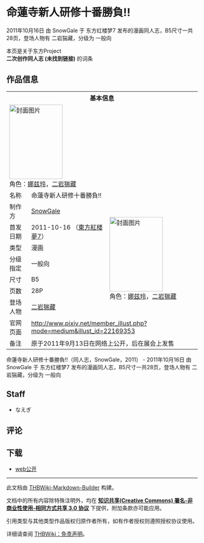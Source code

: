 # 命蓮寺新人研修十番勝負!!

<!-- source html: G:\repos\THBWiki-Markdown-Builder\THBWikiMarkdown\Temp\main\7\7e\ns0%3A%E5%91%BD%E8%93%AE%E5%AF%BA%E6%96%B0%E4%BA%BA%E7%A0%94%E4%BF%AE%E5%8D%81%E7%95%AA%E5%8B%9D%E8%B2%A0%21%21.html -->

2011年10月16日 由 SnowGale 于 东方红楼梦7 发布的漫画同人志，B5尺寸一共28页，登场人物有 二岩猯藏，分级为 一般向

本页是关于东方Project  
 **二次创作同人志 (未找到链接)** 的词条
## 作品信息

<table><tbody><tr><th colspan="3">基本信息</th></tr><tr><td class="cover-artwork-mobile" colspan="2"><a href="./文件-命蓮寺新人研修十番勝負!!封面.jpg.md" class="image" title="封面图片"><img alt="封面图片" src="https://upload.thwiki.cc/thumb/3/3d/%E5%91%BD%E8%93%AE%E5%AF%BA%E6%96%B0%E4%BA%BA%E7%A0%94%E4%BF%AE%E5%8D%81%E7%95%AA%E5%8B%9D%E8%B2%A0%21%21%E5%B0%81%E9%9D%A2.jpg/140px-%E5%91%BD%E8%93%AE%E5%AF%BA%E6%96%B0%E4%BA%BA%E7%A0%94%E4%BF%AE%E5%8D%81%E7%95%AA%E5%8B%9D%E8%B2%A0%21%21%E5%B0%81%E9%9D%A2.jpg" decoding="async" loading="lazy" width="140" height="196" srcset="https://upload.thwiki.cc/thumb/3/3d/%E5%91%BD%E8%93%AE%E5%AF%BA%E6%96%B0%E4%BA%BA%E7%A0%94%E4%BF%AE%E5%8D%81%E7%95%AA%E5%8B%9D%E8%B2%A0%21%21%E5%B0%81%E9%9D%A2.jpg/210px-%E5%91%BD%E8%93%AE%E5%AF%BA%E6%96%B0%E4%BA%BA%E7%A0%94%E4%BF%AE%E5%8D%81%E7%95%AA%E5%8B%9D%E8%B2%A0%21%21%E5%B0%81%E9%9D%A2.jpg 1.5x, https://upload.thwiki.cc/thumb/3/3d/%E5%91%BD%E8%93%AE%E5%AF%BA%E6%96%B0%E4%BA%BA%E7%A0%94%E4%BF%AE%E5%8D%81%E7%95%AA%E5%8B%9D%E8%B2%A0%21%21%E5%B0%81%E9%9D%A2.jpg/280px-%E5%91%BD%E8%93%AE%E5%AF%BA%E6%96%B0%E4%BA%BA%E7%A0%94%E4%BF%AE%E5%8D%81%E7%95%AA%E5%8B%9D%E8%B2%A0%21%21%E5%B0%81%E9%9D%A2.jpg 2x" data-file-width="650" data-file-height="909"></a><div class="cover-char">角色：<a href="./娜兹玲.md" title="娜兹玲">娜兹玲</a>，<a href="./二岩猯藏.md" title="二岩猯藏">二岩猯藏</a></div></td>
</tr><tr><td class="label">名称</td><td colspan="2"> 命蓮寺新人研修十番勝負!! </td></tr><tr><td class="label">制作方</td><td><a href="./SnowGale.md" title="SnowGale">SnowGale</a></td><td class="cover-artwork" rowspan="7" style="min-width:196px;"><a href="./文件-命蓮寺新人研修十番勝負!!封面.jpg.md" class="image" title="封面图片"><img alt="封面图片" src="https://upload.thwiki.cc/thumb/3/3d/%E5%91%BD%E8%93%AE%E5%AF%BA%E6%96%B0%E4%BA%BA%E7%A0%94%E4%BF%AE%E5%8D%81%E7%95%AA%E5%8B%9D%E8%B2%A0%21%21%E5%B0%81%E9%9D%A2.jpg/140px-%E5%91%BD%E8%93%AE%E5%AF%BA%E6%96%B0%E4%BA%BA%E7%A0%94%E4%BF%AE%E5%8D%81%E7%95%AA%E5%8B%9D%E8%B2%A0%21%21%E5%B0%81%E9%9D%A2.jpg" decoding="async" loading="lazy" width="140" height="196" srcset="https://upload.thwiki.cc/thumb/3/3d/%E5%91%BD%E8%93%AE%E5%AF%BA%E6%96%B0%E4%BA%BA%E7%A0%94%E4%BF%AE%E5%8D%81%E7%95%AA%E5%8B%9D%E8%B2%A0%21%21%E5%B0%81%E9%9D%A2.jpg/210px-%E5%91%BD%E8%93%AE%E5%AF%BA%E6%96%B0%E4%BA%BA%E7%A0%94%E4%BF%AE%E5%8D%81%E7%95%AA%E5%8B%9D%E8%B2%A0%21%21%E5%B0%81%E9%9D%A2.jpg 1.5x, https://upload.thwiki.cc/thumb/3/3d/%E5%91%BD%E8%93%AE%E5%AF%BA%E6%96%B0%E4%BA%BA%E7%A0%94%E4%BF%AE%E5%8D%81%E7%95%AA%E5%8B%9D%E8%B2%A0%21%21%E5%B0%81%E9%9D%A2.jpg/280px-%E5%91%BD%E8%93%AE%E5%AF%BA%E6%96%B0%E4%BA%BA%E7%A0%94%E4%BF%AE%E5%8D%81%E7%95%AA%E5%8B%9D%E8%B2%A0%21%21%E5%B0%81%E9%9D%A2.jpg 2x" data-file-width="650" data-file-height="909"></a><div class="cover-char">角色：<a href="./娜兹玲.md" title="娜兹玲">娜兹玲</a>，<a href="./二岩猯藏.md" title="二岩猯藏">二岩猯藏</a></div></td>
</tr><tr><td class="label">首发日期</td><td>2011-10-16&#160;（<a href="/展会作品列表?e=%E4%B8%9C%E6%96%B9%E7%BA%A2%E6%A5%BC%E6%A2%A6%237">東方紅楼夢7</a>）</td></tr><tr><td class="label">类型</td><td>漫画</td></tr><tr><td class="label">分级指定</td><td>一般向</td></tr><tr><td class="label">尺寸</td><td>B5</td></tr><tr><td class="label">页数</td><td>28P</td></tr><tr><td class="label">登场人物</td><td><a href="./二岩猯藏.md" title="二岩猯藏">二岩猯藏</a></td></tr>
<tr><td class="label">官网页面</td><td colspan="2"><a rel="nofollow" class="external free" href="http://www.pixiv.net/member_illust.php?mode=medium&amp;illust_id=22169353">http://www.pixiv.net/member_illust.php?mode=medium&amp;illust_id=22169353</a></td></tr><tr><td class="label">备注</td><td colspan="2">原于2011年9月13日在网络上公开，后在展会上发售</td></tr></tbody></table>

命蓮寺新人研修十番勝負!!（同人志，SnowGale，2011） - 2011年10月16日 由 SnowGale 于 东方红楼梦7 发布的漫画同人志，B5尺寸一共28页，登场人物有 二岩猯藏，分级为 一般向
## Staff
- なえぎ

## 评论
## 下载
- [web公开](http://www.pixiv.net/member_illust.php?mode=medium&amp;illust_id=21718460)

  
  

  





---

此文档由 [THBWiki-Markdown-Builder](https://github.com/Delsin-Yu/THBWiki-Markdown-Builder) 构建。

文档中的所有内容除特殊注明外，均在 [**知识共享(Creative Commons) 署名-非商业性使用-相同方式共享 3.0 协议**](https://creativecommons.org/licenses/by-sa/3.0/deed.zh-hans) 下提供，附加条款亦可能应用。

引用类型与其他类型作品版权归原作者所有，如有作者授权则遵照授权协议使用。

详细请查阅 [THBWiki：免责声明](https://thbwiki.cc/THBWiki:%E5%85%8D%E8%B4%A3%E5%A3%B0%E6%98%8E)。

